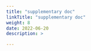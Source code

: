 ```yaml
---
title: "supplementary doc"
linkTitle: "supplementary doc"
weight: 8
date: 2022-06-20
description: >

---
```

